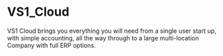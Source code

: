 # VS1_Cloud
 VS1 Cloud brings you everything you will need from a single user start up, with simple accounting, all the way through to a large multi-location Company with full ERP options.
